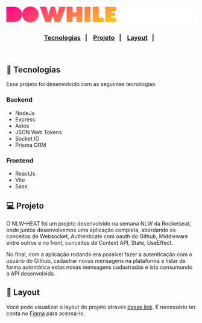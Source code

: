 <h1 align="center">
    <img alt="" title="" src="./.github/logo.svg">
</h1>

<h3 align="center">
  <a href="#-tecnologias">Tecnologias</a>&nbsp;&nbsp;&nbsp;|&nbsp;&nbsp;&nbsp;
  <a href="#-projeto">Projeto</a>&nbsp;&nbsp;&nbsp;|&nbsp;&nbsp;&nbsp;
  <a href="#-layout">Layout</a>&nbsp;&nbsp;&nbsp;|&nbsp;&nbsp;&nbsp;
</h3>

<br>

## 🚀 Tecnologias

Esse projeto foi desenvolvido com as seguintes tecnologias:

### Backend

- NodeJs
- Express
- Axios
- JSON Web Tokens
- Socket IO
- Prisma ORM

### Frontend

- ReactJs
- Vite
- Sass

## 💻 Projeto

O NLW-HEAT foi um projeto desenvolvido na semana NLW da Rocketseat, onde juntos desenvolvemos uma aplicação completa, abordando os conceitos de Websocket, Authenticate com oauth do Github, Middleware entre outros e no front, conceitos de Context API, State, UseEffect.

No final, com a aplicação rodando era possível fazer a autenticação com o usuário do Github, cadastrar novas mensagens na plataforma e listar de forma automática estas novas mensagens cadastradas e isto consumundo a API desenvolvida.

## 🔖 Layout

Você pode visualizar o layout do projeto através [desse link](https://www.figma.com/community/file/1031699316177416916). É necessário ter conta no [Figma](https://figma.com) para acessá-lo.
